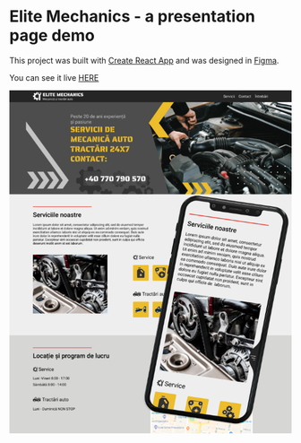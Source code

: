 # Elite Mechanics - a presentation page demo

This project was built with [Create React App](https://github.com/facebook/create-react-app) and was designed in [Figma](https://www.figma.com/).

You can see it live [HERE]([https://dragostemelie.go.ro/projects/elite-mechanics](https://elite-mechanics.netlify.app/))

![Figma screenshot](src/assets/figma-screenshot.jpg)
